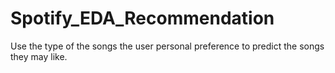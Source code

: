 # Spotify_EDA_Recommendation
Use the type of the songs the user personal preference to predict the songs they may like.
